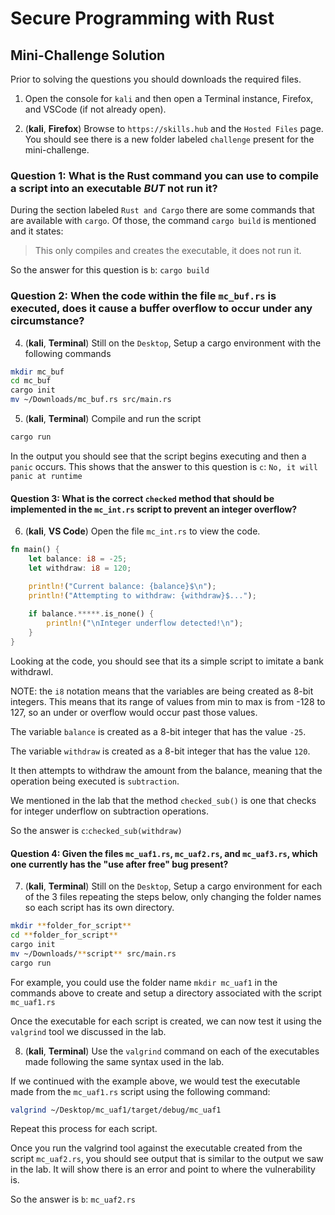 # Secure Programming with Rust

## Mini-Challenge Solution

Prior to solving the questions you should downloads the required files.

1. Open the console for `kali` and then open a Terminal instance, Firefox, and VSCode (if not already open).

2. (**kali**, **Firefox**) Browse to `https://skills.hub` and the `Hosted Files` page. You should see there is a new folder labeled `challenge` present for the mini-challenge. 

### Question 1: What is the Rust command you can use to compile a script into an executable *BUT* not run it?

During the section labeled `Rust and Cargo` there are some commands that are available with `cargo`. Of those, the command `cargo build` is mentioned and it states:

> This only compiles and creates the executable, it does not run it.

So the answer for this question is `b`: `cargo build`


### Question 2: When the code within the file `mc_buf.rs` is executed, does it cause a buffer overflow to occur under any circumstance?

4. (**kali**, **Terminal**) Still on the `Desktop`, Setup a cargo environment with the following commands

```bash
mkdir mc_buf
cd mc_buf
cargo init
mv ~/Downloads/mc_buf.rs src/main.rs
```

5. (**kali**, **Terminal**) Compile and run the script

```bash
cargo run
```

In the output you should see that the script begins executing and then a `panic` occurs. This shows that the answer to this question is `c`: `No, it will panic at runtime`


#### Question 3: What is the correct `checked` method that should be implemented in the `mc_int.rs` script to prevent an integer overflow?

6.  (**kali**, **VS Code**) Open the file `mc_int.rs` to view the code.

```rust
fn main() {
    let balance: i8 = -25;
    let withdraw: i8 = 120;

    println!("Current balance: {balance}$\n");
    println!("Attempting to withdraw: {withdraw}$...");
    
    if balance.*****.is_none() {
        println!("\nInteger underflow detected!\n");
    }
}
```

Looking at the code, you should see that its a simple script to imitate a bank withdrawl.

NOTE: the `i8` notation means that the variables are being created as 8-bit integers. This means that its range of values from min to max is from -128 to 127, so an under or overflow would occur past those values.

The variable `balance` is created as a 8-bit integer that has the value `-25`.

The variable `withdraw` is created as a 8-bit integer that has the value `120`.

It then attempts to withdraw the amount from the balance, meaning that the operation being executed is `subtraction`.

We mentioned in the lab that the method `checked_sub()` is one that checks for integer underflow on subtraction operations.

So the answer is `c`:`checked_sub(withdraw)`


#### Question 4: Given the files `mc_uaf1.rs`, `mc_uaf2.rs`, and `mc_uaf3.rs`, which one currently has the "use after free" bug present?


7. (**kali**, **Terminal**) Still on the `Desktop`, Setup a cargo environment for each of the 3 files repeating the steps below, only changing the folder names so each script has its own directory.

```bash
mkdir **folder_for_script**
cd **folder_for_script**
cargo init
mv ~/Downloads/**script** src/main.rs
cargo run
```

For example, you could use the folder name `mkdir mc_uaf1` in the commands above to create and setup a directory associated with the script `mc_uaf1.rs`

Once the executable for each script is created, we can now test it using the `valgrind` tool we discussed in the lab. 

8. (**kali**, **Terminal**) Use the `valgrind` command on each of the executables made following the same syntax used in the lab.

If we continued with the example above, we would test the executable made from the `mc_uaf1.rs` script using the following command:

```bash
valgrind ~/Desktop/mc_uaf1/target/debug/mc_uaf1
```

Repeat this process for each script. 

Once you run the valgrind tool against the executable created from the script `mc_uaf2.rs`, you should see output that is similar to the output we saw in the lab. It will show there is an error and point to where the vulnerability is.

So the answer is `b`: `mc_uaf2.rs`

